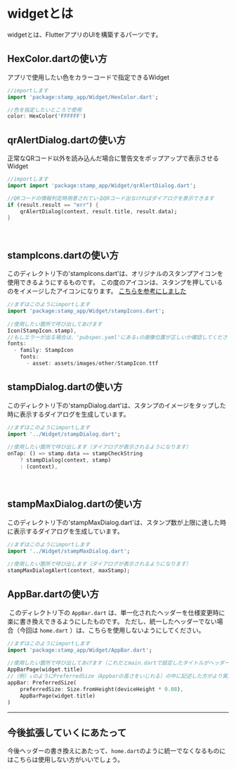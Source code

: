 # widgetとは

widgetとは、FlutterアプリのUIを構築するパーツです。

## HexColor.dartの使い方

アプリで使用したい色をカラーコードで指定できるWidget
```dart
//importします
import 'package:stamp_app/Widget/HexColor.dart';

//色を指定したいところで使用
color: HexColor('FFFFFF')
```

## qrAlertDialog.dartの使い方

正常なQRコード以外を読み込んだ場合に警告文をポップアップで表示させるWidget
```dart
//importします
import import 'package:stamp_app/Widget/qrAlertDialog.dart';

//QRコードの情報判定時用意されているQRコード出なければダイアログを表示できます
if (result.result == "err") {
    qrAlertDialog(context, result.title, result.data);
}
```
​
## stampIcons.dartの使い方
​
このディレクトリ下の'stampIcons.dart'は、オリジナルのスタンプアイコンを使用できるようにするものです。
この度のアイコンは、スタンプを押しているのをイメージしたアイコンになります。
[こちらを参考にしました](https://techracho.bpsinc.jp/wingdoor/2020_06_05/92667)
​
```Dart
//まずはこのようにimportします
import 'package:stamp_app/Widget/stampIcons.dart';
​
//使用したい箇所で呼び出してあげます
Icon(StampIcon.stamp),
//もしエラーが出る場合は、'pubspec.yaml'にある↓の画像位置が正しいか確認してください
fonts:
  - family: StampIcon
    fonts:
      - asset: assets/images/other/StampIcon.ttf
```
## stampDialog.dartの使い方
​
このディレクトリ下の'stampDialog.dart'は、スタンプのイメージをタップした時に表示するダイアログを生成しています。
​
```Dart
//まずはこのようにimportします
import '../Widget/stampDialog.dart';
​
//使用したい箇所で呼び出します（ダイアログが表示されるようになります）
onTap: () => stamp.data == stampCheckString
    ? stampDialog(context, stamp)
    : (context),
```
​
## stampMaxDialog.dartの使い方
​
このディレクトリ下の'stampMaxDialog.dart'は、スタンプ数が上限に達した時に表示するダイアログを生成しています。
​
```Dart
//まずはこのようにimportします
import '../Widget/stampMaxDialog.dart';
​
//使用したい箇所で呼び出します（ダイアログが表示されるようになります）
stampMaxDialogAlert(context, maxStamp);
```

## AppBar.dartの使い方
​
このディレクトリ下の `AppBar.dart` は、単一化されたヘッダーを仕様変更時に楽に書き換えできるようにしたものです。
ただし、統一したヘッダーでない場合（今回は `home.dart` ）は、こちらを使用しないようにしてください。
​
```Dart
//まずはこのようにimportします
import 'package:stamp_app/Widget/AppBar.dart';
​
//使用したい箇所で呼び出してあげます（これだとmain.dartで設定したタイトルがヘッダーに表示されるようになります）
AppBarPage(widget.title)
//（例）↓のようにPreferredSize（Appbarの高さをいじれる）の中に記述した方がより実用的になります。
appBar: PreferredSize(
    preferredSize: Size.fromHeight(deviceHeight * 0.08),
    AppBarPage(widget.title)
)
```
---
## 今後拡張していくにあたって
​
今後ヘッダーの書き換えにあたって、`home.dart`のように統一でなくなるものにはこちらは使用しない方がいいでしょう。

